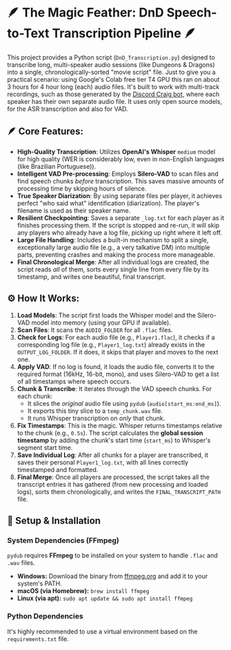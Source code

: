 # 🪶 The Magic Feather: DnD Speech-to-Text Transcription Pipeline 🪶
This project provides a Python script (`DnD_Transcription.py`) designed to transcribe long, multi-speaker audio sessions (like Dungeons & Dragons) into a single, chronologically-sorted "movie script" file. Just to give you a practical scenario: using Google's Colab free tier T4 GPU this ran on about 3 hours for 4 hour long (each) audio files.
It's built to work with multi-track recordings, such as those generated by the [Discord Craig bot](https://craig.chat/), where each speaker has their own separate audio file.
It uses only open source models, for the ASR transcription and also for VAD.

## 🪶 Core Features:
* **High-Quality Transcription**: Utilizes **OpenAI's Whisper** `medium` model for high quality (WER is considerably low, even in non-English languages (like Brazilian Portuguese)).
* **Intelligent VAD Pre-processing**: Employs **Silero-VAD** to scan files and find speech chunks *before* transcription. This saves massive amounts of processing time by skipping hours of silence.
* **True Speaker Diarization**: By using separate files per player, it achieves perfect "who said what" identification (diarization). The player's filename is used as their speaker name.
* **Resilient Checkpointing**: Saves a separate `_log.txt` for each player as it finishes processing them. If the script is stopped and re-run, it will skip any players who already have a log file, picking up right where it left off.
* **Large File Handling**: Includes a built-in mechanism to split a single, exceptionally large audio file (e.g., a very talkative DM) into multiple parts, preventing crashes and making the process more manageable.
* **Final Chronological Merge**: After all individual logs are created, the script reads *all* of them, sorts every single line from every file by its timestamp, and writes one beautiful, final transcript.

## ⚙️ How It Works:
1.  **Load Models**: The script first loads the Whisper model and the Silero-VAD model into memory (using your GPU if available).
2.  **Scan Files**: It scans the `AUDIO_FOLDER` for all `.flac` files.
3.  **Check for Logs**: For each audio file (e.g., `Player1.flac`), it checks if a corresponding log file (e.g., `Player1_log.txt`) already exists in the `OUTPUT_LOG_FOLDER`. If it does, it skips that player and moves to the next one.
4.  **Apply VAD**: If no log is found, it loads the audio file, converts it to the required format (16kHz, 16-bit, mono), and uses Silero-VAD to get a list of all timestamps where speech occurs.
5.  **Chunk & Transcribe**: It iterates through the VAD speech chunks. For each chunk:
    * It slices the *original* audio file using `pydub` (`audio[start_ms:end_ms]`).
    * It exports this tiny slice to a `temp_chunk.wav` file.
    * It runs Whisper transcription on *only* that chunk.
6.  **Fix Timestamps**: This is the magic. Whisper returns timestamps relative to the chunk (e.g., `0.5s`). The script calculates the **global session timestamp** by adding the chunk's start time (`start_ms`) to Whisper's segment start time.
7.  **Save Individual Log**: After all chunks for a player are transcribed, it saves their personal `Player1_log.txt`, with all lines correctly timestamped and formatted.
8.  **Final Merge**: Once all players are processed, the script takes all the transcript entries it has gathered (from new processing and loaded logs), sorts them chronologically, and writes the `FINAL_TRANSCRIPT_PATH` file.

## 🚀 Setup & Installation

### System Dependencies (FFmpeg)
`pydub` requires **FFmpeg** to be installed on your system to handle `.flac` and `.wav` files.
* **Windows:** Download the binary from [ffmpeg.org](https://ffmpeg.org/download.html) and add it to your system's PATH.
* **macOS (via Homebrew):** `brew install ffmpeg`
* **Linux (via apt):** `sudo apt update && sudo apt install ffmpeg`

### Python Dependencies
It's highly recommended to use a virtual environment based on the `requirements.txt` file.

